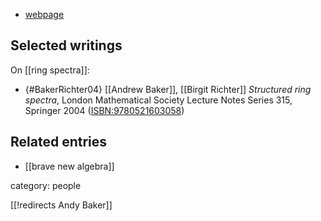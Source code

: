 
* [webpage](http://www.maths.gla.ac.uk/~ajb/)

## Selected writings

On [[ring spectra]]:

* {#BakerRichter04} [[Andrew Baker]], [[Birgit Richter]] _Structured ring spectra_, London Mathematical Society Lecture Notes Series 315, Springer 2004 ([ISBN:9780521603058](https://www.cambridge.org/de/academic/subjects/mathematics/algebra/structured-ring-spectra?format=PB))


## Related entries

* [[brave new algebra]]

category: people

[[!redirects Andy Baker]]
